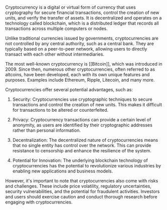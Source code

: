 Cryptocurrency is a digital or virtual form of currency that uses cryptography for secure financial transactions, control the creation of new units, and verify the transfer of assets. It is decentralized and operates on a technology called blockchain, which is a distributed ledger that records all transactions across multiple computers or nodes.

Unlike traditional currencies issued by governments, cryptocurrencies are not controlled by any central authority, such as a central bank. They are typically based on a peer-to-peer network, allowing users to directly transact with each other without intermediaries.

The most well-known cryptocurrency is [[Bitcoin]], which was introduced in 2009. Since then, numerous other cryptocurrencies, often referred to as altcoins, have been developed, each with its own unique features and purposes. Examples include Ethereum, Ripple, Litecoin, and many more.

Cryptocurrencies offer several potential advantages, such as:

1. Security: Cryptocurrencies use cryptographic techniques to secure transactions and control the creation of new units. This makes it difficult for transactions to be altered or counterfeited.

2. Privacy: Cryptocurrency transactions can provide a certain level of anonymity, as users are identified by their cryptographic addresses rather than personal information.

3. Decentralization: The decentralized nature of cryptocurrencies means that no single entity has control over the network. This can provide resistance to censorship and enhance the resilience of the system.

4. Potential for Innovation: The underlying blockchain technology of cryptocurrencies has the potential to revolutionize various industries by enabling new applications and business models.

However, it's important to note that cryptocurrencies also come with risks and challenges. These include price volatility, regulatory uncertainties, security vulnerabilities, and the potential for fraudulent activities. Investors and users should exercise caution and conduct thorough research before engaging with cryptocurrencies.